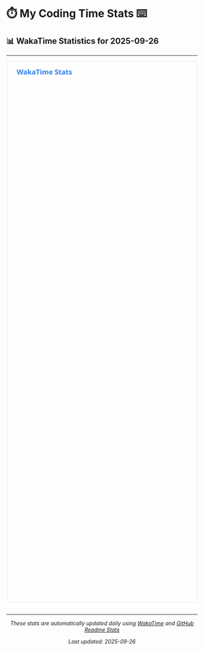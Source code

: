 # ⏱️ My Coding Time Stats ⌨️

## 📊 WakaTime Statistics for 2025-09-26

---

<div align="center">

<img src="./images/wakatime-stats-2025-09-26.svg" alt="WakaTime Stats" width="500">

</div>

---

<div align="center">

*These stats are automatically updated daily using [WakaTime](https://wakatime.com) and [GitHub Readme Stats](https://github.com/anuraghazra/github-readme-stats)*

*Last updated: 2025-09-26*
</div>
